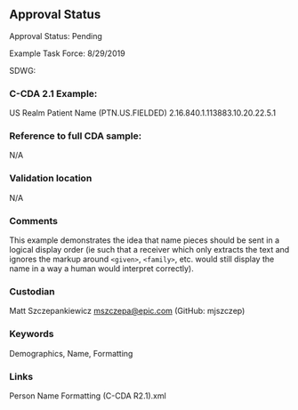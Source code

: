 ## Approval Status

Approval Status: Pending

Example Task Force: 8/29/2019

SDWG:

### C-CDA 2.1 Example:

US Realm Patient Name (PTN.US.FIELDED) 2.16.840.1.113883.10.20.22.5.1

### Reference to full CDA sample:

N/A
### Validation location

N/A
### Comments

This example demonstrates the idea that name pieces should be sent in a logical display order (ie such that a receiver which only extracts the text and ignores the markup around `<given>`, `<family>`, etc. would still display the name in a way a human would interpret correctly).
### Custodian

Matt Szczepankiewicz mszczepa@epic.com (GitHub: mjszczep)

### Keywords

Demographics, Name, Formatting

### Links

Person Name Formatting (C-CDA R2.1).xml
